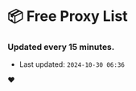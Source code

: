 # :package: Free Proxy List
### Updated every 15 minutes.

- Last updated: `2024-10-30 06:36`

:heart:
